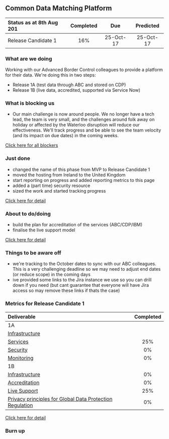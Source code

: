 ## Common Data Matching Platform

| Status as at 8th Aug 201  | Completed  | Due | Predicted |
|:-----| :-----:|:-----:|:-----:|
|Release Candidate 1  | 16% |25-Oct-17 | 25-Oct-17 |

### What are we doing
Working with our Advanced Border Control colleagues to provide a platform for their data.  We're doing this in two steps:
- Release 1A (test data through ABC and stored on CDP)
- Release 1B	(live data, accredited, supported via Service Now)

### What is blocking us
- Our main challenge is now around people. We no longer have a tech lead, the team is very small, and the challenges around folk away on holiday or affected by the Waterloo disruption will reduce our effectiveness. We'll track progress and be able to see the team velocity (and its impact on due dates) in the coming weeks.

[Click here for all blockers](https://jira.digital.homeoffice.gov.uk/secure/Dashboard.jspa?selectPageId=13109)

### Just done
- changed the name of this phase from MVP to Release Candidate 1
- moved the hosting from Ireland to the United Kingdom
- start reporting on progress and added reporting metrics to this page
- added a (part time) security resource
- sized the work and started tracking progress

[Click here for detail](https://jira.digital.homeoffice.gov.uk/secure/Dashboard.jspa)

### About to do/doing

- build the plan for accreditation of the services (ABC/CDP/IBM)
- finalise the live support model

[Click here for detail](https://jira.digital.homeoffice.gov.uk/secure/Dashboard.jspa?selectPageId=13111)

### Things to be aware off

- we're tracking to the October dates to sync with our ABC colleagues. This is a very challenging deadline so we may need to adjust end dates (or reduce scope) in the coming days
- ive provided some links to the Jira instance we use so you can drill down if you need (but cant guarantee that everyone will have Jira access so may remove these links if thats the case)

### Metrics for Release Candidate 1

| Deliverable | Completed  |
|:-------------| :-----:|
| 1A|  |
| [Infrastructure](https://jira.digital.homeoffice.gov.uk/browse/CDMP-83) |  |
| [Services](https://jira.digital.homeoffice.gov.uk/browse/CDMP-85)| 25% |
| [Security](https://jira.digital.homeoffice.gov.uk/browse/CDMP-86) | 0% |
| [Monitoring](https://jira.digital.homeoffice.gov.uk/browse/CDMP-87) | 0% |
| 1B|  |
| [Infrastructure](https://jira.digital.homeoffice.gov.uk/browse/CDMP-83) | 0% |
| [Accreditation](https://jira.digital.homeoffice.gov.uk/browse/CDMP-88)| 0% |
| [Live Support](https://jira.digital.homeoffice.gov.uk/browse/CDMP-19) | 25% |
| [Privacy principles for Global Data Protection Regulation](https://jira.digital.homeoffice.gov.uk/browse/CDMP-19) | 0% |


[Click here for detail](https://jira.digital.homeoffice.gov.uk/secure/Dashboard.jspa?selectPageId=13107)

### Burn up

<div id="chart"></div>
<script>
var chart = c3.generate({
data: {
columns: [
['done', 15.3, 0, 0, 0, 0, 0],
['to do', 42.8, 0, 0, 0, 0, 0],
['required', 9, 17, 26, 35, 43, 52],
],

type: 'bar',
types: {
required: 'spline',
},
groups: [ 
['to do','done'] ] 
}


});

</script>
